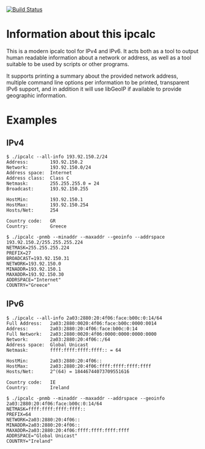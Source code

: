 [![Build Status](https://travis-ci.org/nmav/ipcalc.svg?branch=master)](https://travis-ci.org/nmav/ipcalc)

Information about this ipcalc
=============================

This is a modern ipcalc tool for IPv4 and IPv6. It acts both as a tool
to output human readable information about a network or address, as well
as a tool suitable to be used by scripts or other programs.

It supports printing a summary about the provided network address, multiple
command line options per information to be printed, transparent IPv6 support,
and in addition it will use libGeoIP if available to provide geographic information.


Examples
========

## IPv4

```
$ ./ipcalc --all-info 193.92.150.2/24
Address:        193.92.150.2
Network:        193.92.150.0/24
Address space:  Internet
Address class:  Class C
Netmask:        255.255.255.0 = 24
Broadcast:      193.92.150.255

HostMin:        193.92.150.1
HostMax:        193.92.150.254
Hosts/Net:      254

Country code:   GR
Country:        Greece
```

```
$ ./ipcalc -pnmb --minaddr --maxaddr --geoinfo --addrspace 193.92.150.2/255.255.255.224
NETMASK=255.255.255.224
PREFIX=27
BROADCAST=193.92.150.31
NETWORK=193.92.150.0
MINADDR=193.92.150.1
MAXADDR=193.92.150.30
ADDRSPACE="Internet"
COUNTRY="Greece"
```

## IPv6

```
$ ./ipcalc --all-info 2a03:2880:20:4f06:face:b00c:0:14/64
Full Address:   2a03:2880:0020:4f06:face:b00c:0000:0014
Address:        2a03:2880:20:4f06:face:b00c:0:14
Full Network:   2a03:2880:0020:4f06:0000:0000:0000:0000
Network:        2a03:2880:20:4f06::/64
Address space:  Global Unicast
Netmask:        ffff:ffff:ffff:ffff:: = 64

HostMin:        2a03:2880:20:4f06::
HostMax:        2a03:2880:20:4f06:ffff:ffff:ffff:ffff
Hosts/Net:      2^(64) = 18446744073709551616

Country code:   IE
Country:        Ireland
```

```
$ ./ipcalc -pnmb --minaddr --maxaddr --addrspace --geoinfo 2a03:2880:20:4f06:face:b00c:0:14/64
NETMASK=ffff:ffff:ffff:ffff::
PREFIX=64
NETWORK=2a03:2880:20:4f06::
MINADDR=2a03:2880:20:4f06::
MAXADDR=2a03:2880:20:4f06:ffff:ffff:ffff:ffff
ADDRSPACE="Global Unicast"
COUNTRY="Ireland"
```
